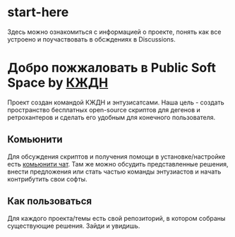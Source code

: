 # start-here
Здесь можно ознакомиться с информацией о проекте, понять как все устроено и поучаствовать в обсждениях в Discussions.

# Добро пожжаловать в Public Soft Space by [КЖДН](https://t.me/kzdnclub)
Проект создан командой КЖДН и энтузисатсами. Наша цель - создать пространство бесплатных open-source скриптов для дегенов и ретрохантеров и сделать его удобным для конечного пользователя.
## Комьюнити
Для обсуждения скриптов и получения помощи в установке/настройке есть [комьюнити чат](PSS-KZDN/test-project1). Там же можно обсудить представленные решения, внести предложения или стать частью команды энтузиастов и начать контрибутить свои софты.
## Как пользоваться
Для каждого проекта/темы есть свой репозиторий, в котором собраны существующие решения. Зайди и увидишь.
